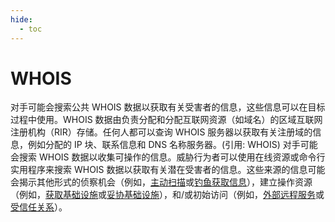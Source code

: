 ```yaml
---
hide:
  - toc
---
```


# WHOIS

对手可能会搜索公共 WHOIS 数据以获取有关受害者的信息，这些信息可以在目标过程中使用。WHOIS 数据由负责分配和分配互联网资源（如域名）的区域互联网注册机构（RIR）存储。任何人都可以查询 WHOIS 服务器以获取有关注册域的信息，例如分配的 IP 块、联系信息和 DNS 名称服务器。(引用: WHOIS)  对手可能会搜索 WHOIS 数据以收集可操作的信息。威胁行为者可以使用在线资源或命令行实用程序来搜索 WHOIS 数据以获取有关潜在受害者的信息。这些来源的信息可能会揭示其他形式的侦察机会（例如，[主动扫描](https://attack.mitre.org/techniques/T1595)或[钓鱼获取信息](https://attack.mitre.org/techniques/T1598)），建立操作资源（例如，[获取基础设施](https://attack.mitre.org/techniques/T1583)或[妥协基础设施](https://attack.mitre.org/techniques/T1584)），和/或初始访问（例如，[外部远程服务](https://attack.mitre.org/techniques/T1133)或[受信任关系](https://attack.mitre.org/techniques/T1199)）。
